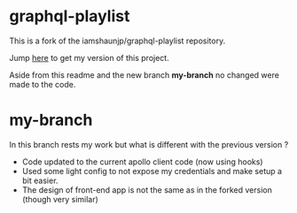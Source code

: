 # graphql-playlist

This is a fork of the iamshaunjp/graphql-playlist repository.

Jump [here](https://github.com/sitedevente/graphql-playlist/tree/my-branch) to get my version of this project.

Aside from this readme and the new branch **my-branch** no changed were made to the code.

# my-branch

In this branch rests my work but what is different with the previous version ?

 - Code updated to the current apollo client code (now using hooks)
 - Used some light config to not expose my credentials and make setup a bit easier.
 - The design of front-end app is not the same as in the forked version (though very similar)
